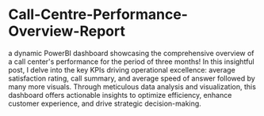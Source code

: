 # Call-Centre-Performance-Overview-Report
a dynamic PowerBI dashboard showcasing the comprehensive overview of a call center's performance for the period of three months!
In this insightful post, I delve into the key KPIs driving operational excellence: average satisfaction rating, call summary, and average speed of answer followed by many more visuals. Through meticulous data analysis and visualization, this dashboard offers actionable insights to optimize efficiency, enhance customer experience, and drive strategic decision-making.
